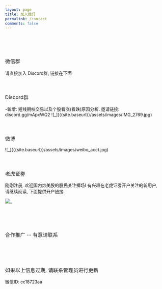 ```yaml
---
layout: page
title: 加入我们
permalink: /contact
comments: false
---
```


<br/>
<br/>
<br/>
<h3 style="font-weight:normal">微信群</h3>
<!--由于已经满200人, 需要手动邀请才行, 请加我好友标注美股, 微信ID: cc18723aa-->
请直接加入 Discord群, 链接在下面

<br/>
<br/>
<br/>
<h3 style="font-weight:normal">Discord群</h3>
<!--邀请链接在微信群公告里, 这个聊天平台允许分类聊天, 保存所有聊天记录, 一键搜索, 十分方便.-->
-新增: 短线期权交易以及个股看涨(看跌)原因分析.    
邀请链接: discord.gg/mApxWQ2
![_]({{site.baseurl}}/assets/images/IMG_2769.jpg)  

<br/>
<br/>
<br/>
<h3 style="font-weight:normal">微博</h3>
![_]({{site.baseurl}}/assets/images/weibo_acct.jpg)   

<br/>
<br/>
<br/>
<h3 style="font-weight:normal">老虎证劵</h3>
刚刚注册, 欢迎国内炒美股的股民关注捧场!      
有兴趣在老虎证劵开户关注的新用户, 请继续阅读, 下面提供开户链接.
  
![_]({{site.baseurl}}/assets/images/tiger_acct.jpg) 

<br/>
<br/>
<br/>
<h3 style="font-weight:normal">合作推广 -- 有意请联系</h3>
<br/>
<br/>
<br/>
<h3 style="font-weight:normal">如果以上信息过期, 请联系管理员进行更新</h3>
<p>微信ID: cc18723aa</p>